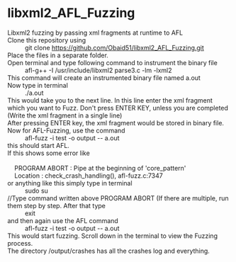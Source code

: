 # libxml2_AFL_Fuzzing
Libxml2 fuzzing by passing xml fragments at runtime to AFL <br /> 
Clone this repository using <br />
&nbsp;&nbsp;&nbsp;&nbsp;&nbsp;&nbsp;&nbsp;&nbsp;&nbsp;&nbsp;git clone https://github.com/Obaid51/libxml2_AFL_Fuzzing.git<br /> 
Place the files in a separate folder.<br /> 
Open terminal and type following command to instrument the binary file <br /> 
&nbsp;&nbsp;&nbsp;&nbsp;&nbsp;&nbsp;&nbsp;&nbsp;&nbsp;&nbsp;afl-g++ -I /usr/include/libxml2 parse3.c -lm -lxml2<br /> 
This command will create an instrumented binary file named a.out<br /> 
Now type in terminal <br /> 
&nbsp;&nbsp;&nbsp;&nbsp;&nbsp;&nbsp;&nbsp;&nbsp;&nbsp;&nbsp;./a.out<br /> 
This would take you to the next line. In this line enter the xml fragment which you want to Fuzz. Don't press ENTER KEY, unless you are completed (Write the xml fragment in a single line)<br /> 
After pressing ENTER key, the xml fragment would be stored in binary file. <br /> 
Now for AFL-Fuzzing, use the command <br /> 
&nbsp;&nbsp;&nbsp;&nbsp;&nbsp;&nbsp;&nbsp;&nbsp;&nbsp;&nbsp;afl-fuzz -i test -o output -- a.out<br /> 
this should start AFL.<br /> 
If this shows some error like<br />  
&nbsp;&nbsp;&nbsp;&nbsp;PROGRAM ABORT : Pipe at the beginning of 'core_pattern'<br /> 
&nbsp;&nbsp;&nbsp;&nbsp;Location : check_crash_handling(), afl-fuzz.c:7347<br /> 
or anything like this simply type in terminal <br /> 
&nbsp;&nbsp;&nbsp;&nbsp;&nbsp;&nbsp;&nbsp;&nbsp;&nbsp;&nbsp;sudo su<br /> 
//Type command written above PROGRAM ABORT (If there are multiple, run them step by step. After that type<br /> 
&nbsp;&nbsp;&nbsp;&nbsp;&nbsp;&nbsp;&nbsp;&nbsp;&nbsp;&nbsp;exit<br /> 
and then again use the AFL command <br /> 
&nbsp;&nbsp;&nbsp;&nbsp;&nbsp;&nbsp;&nbsp;&nbsp;&nbsp;&nbsp;afl-fuzz -i test -o output -- a.out<br /> 
This would start fuzzing. Scroll down in the terminal to view the Fuzzing process.<br /> 
The directory /output/crashes has all the crashes log and everything.<br /> 

